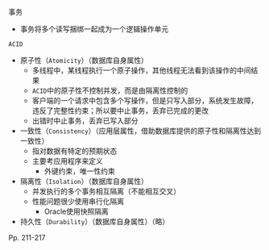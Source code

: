 事务

-   事务将多个读写捆绑一起成为一个逻辑操作单元



`ACID`

-   原子性（`Atomicity`）（数据库自身属性）
    -   多线程中，某线程执行一个原子操作，其他线程无法看到该操作的中间结果
    -   `ACID`中的原子性不控制并发，而是由隔离性控制的
    -   客户端的一个请求中包含多个写操作，但是只写入部分，系统发生故障，违反了完整性约束；所以要中止事务，丢弃已完成的更改
    -   出错时中止事务，丢弃已写入部分
-   一致性（`Consistency`）（应用层属性，借助数据库提供的原子性和隔离性达到一致性）
    -   指对数据有特定的预期状态
    -   主要考应用程序来定义
        -   外键约束，唯一性约束
-   隔离性（`Isolation`）（数据库自身属性）
    -   并发执行的多个事务相互隔离（不能相互交叉）
    -   性能问题很少使用串行化隔离
        -   Oracle使用快照隔离
-   持久性（`Durability`）（数据库自身属性）（略）



Pp. 211-217